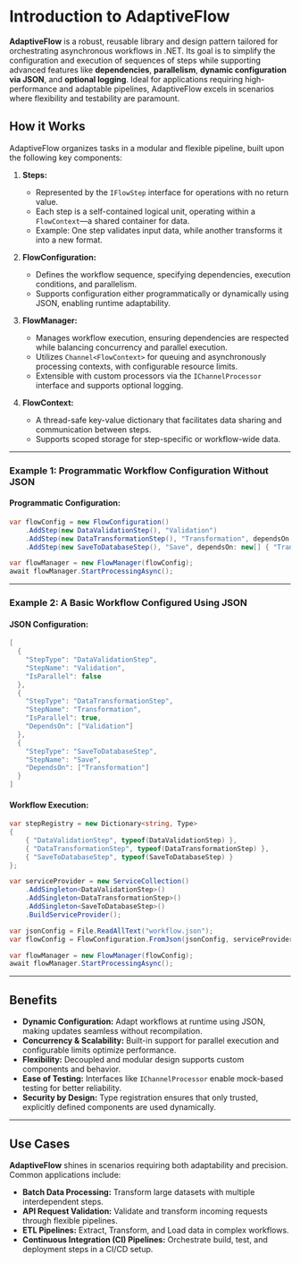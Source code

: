 # Introduction to AdaptiveFlow

**AdaptiveFlow** is a robust, reusable library and design pattern tailored for orchestrating asynchronous workflows in .NET. Its goal is to simplify the configuration and execution of sequences of steps while supporting advanced features like **dependencies**, **parallelism**, **dynamic configuration via JSON**, and **optional logging**. Ideal for applications requiring high-performance and adaptable pipelines, AdaptiveFlow excels in scenarios where flexibility and testability are paramount.

## How it Works

AdaptiveFlow organizes tasks in a modular and flexible pipeline, built upon the following key components:

1. **Steps:**
   - Represented by the `IFlowStep` interface for operations with no return value.
   - Each step is a self-contained logical unit, operating within a `FlowContext`—a shared container for data.
   - Example: One step validates input data, while another transforms it into a new format.

2. **FlowConfiguration:**
   - Defines the workflow sequence, specifying dependencies, execution conditions, and parallelism.
   - Supports configuration either programmatically or dynamically using JSON, enabling runtime adaptability.

3. **FlowManager:**
   - Manages workflow execution, ensuring dependencies are respected while balancing concurrency and parallel execution.
   - Utilizes `Channel<FlowContext>` for queuing and asynchronously processing contexts, with configurable resource limits.
   - Extensible with custom processors via the `IChannelProcessor` interface and supports optional logging.

4. **FlowContext:**
   - A thread-safe key-value dictionary that facilitates data sharing and communication between steps.
   - Supports scoped storage for step-specific or workflow-wide data.

---

### Example 1: Programmatic Workflow Configuration Without JSON

#### Programmatic Configuration:
```csharp
var flowConfig = new FlowConfiguration()
    .AddStep(new DataValidationStep(), "Validation")
    .AddStep(new DataTransformationStep(), "Transformation", dependsOn: new[] { "Validation" }, isParallel: true)
    .AddStep(new SaveToDatabaseStep(), "Save", dependsOn: new[] { "Transformation" });

var flowManager = new FlowManager(flowConfig);
await flowManager.StartProcessingAsync();
```

---

### Example 2: A Basic Workflow Configured Using JSON

#### JSON Configuration:
```csharp
[
  {
    "StepType": "DataValidationStep",
    "StepName": "Validation",
    "IsParallel": false
  },
  {
    "StepType": "DataTransformationStep",
    "StepName": "Transformation",
    "IsParallel": true,
    "DependsOn": ["Validation"]
  },
  {
    "StepType": "SaveToDatabaseStep",
    "StepName": "Save",
    "DependsOn": ["Transformation"]
  }
]
```

#### Workflow Execution:
```csharp
var stepRegistry = new Dictionary<string, Type>
{
    { "DataValidationStep", typeof(DataValidationStep) },
    { "DataTransformationStep", typeof(DataTransformationStep) },
    { "SaveToDatabaseStep", typeof(SaveToDatabaseStep) }
};

var serviceProvider = new ServiceCollection()
    .AddSingleton<DataValidationStep>()
    .AddSingleton<DataTransformationStep>()
    .AddSingleton<SaveToDatabaseStep>()
    .BuildServiceProvider();

var jsonConfig = File.ReadAllText("workflow.json");
var flowConfig = FlowConfiguration.FromJson(jsonConfig, serviceProvider, stepRegistry);

var flowManager = new FlowManager(flowConfig);
await flowManager.StartProcessingAsync();
```

---

## Benefits

- **Dynamic Configuration:** Adapt workflows at runtime using JSON, making updates seamless without recompilation.
- **Concurrency & Scalability:** Built-in support for parallel execution and configurable limits optimize performance.
- **Flexibility:** Decoupled and modular design supports custom components and behavior.
- **Ease of Testing:** Interfaces like `IChannelProcessor` enable mock-based testing for better reliability.
- **Security by Design:** Type registration ensures that only trusted, explicitly defined components are used dynamically.

---

## Use Cases

**AdaptiveFlow** shines in scenarios requiring both adaptability and precision. Common applications include:
- **Batch Data Processing:** Transform large datasets with multiple interdependent steps.
- **API Request Validation:** Validate and transform incoming requests through flexible pipelines.
- **ETL Pipelines:** Extract, Transform, and Load data in complex workflows.
- **Continuous Integration (CI) Pipelines:** Orchestrate build, test, and deployment steps in a CI/CD setup.


